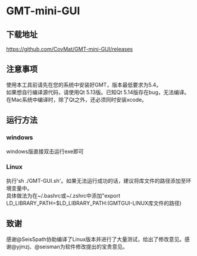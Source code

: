 # GMT-mini-GUI

## 下载地址
https://github.com/CovMat/GMT-mini-GUI/releases

## 注意事项
使用本工具前请先在您的系统中安装好GMT，版本最低要求为5.4。  
如果想自行编译源代码，请使用Qt 5.13版。已知Qt 5.14版存在bug，无法编译。  
在Mac系统中编译时，除了Qt之外，还必须同时安装xcode。  

## 运行方法
### windows
windows版直接双击运行exe即可
### Linux
执行'sh ./GMT-GUI.sh'。如果无法运行成功的话，建议将库文件的路径添加至环境变量中。  
具体做法为在~/.bashrc或~/.zshrc中添加"export LD_LIBRARY_PATH=$LD_LIBRARY_PATH:(GMTGUI-LINUX库文件的路径)


## 致谢
感谢@SeisSpath协助编译了Linux版本并进行了大量测试，给出了修改意见。感谢@yjmzj、@seisman为软件修改提出的宝贵意见。